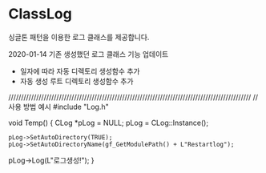 # ClassLog
싱글톤 패턴을 이용한 로그 클래스를 제공합니다.

2020-01-14
기존 생성했던 로그 클래스 기능 업데이트
- 일자에 따라 자동 디렉토리 생성함수 추가
- 자동 생성 루트 디렉토리 생성함수 추가



////////////////////////////////////////////////////////////////////////////////////////////////
// 사용 방법 예시
  #include "Log.h"

void Temp()
{
  CLog *pLog = NULL;
	pLog = CLog::Instance();

	pLog->SetAutoDirectory(TRUE);
	pLog->SetAutoDirectoryName(gf_GetModulePath() + L"Restartlog");
    
  pLog->Log(L"로그생성!");
}
